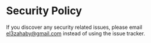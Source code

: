 # Security Policy

If you discover any security related issues, please email el3zahaby@gmail.com instead of using the issue tracker.
